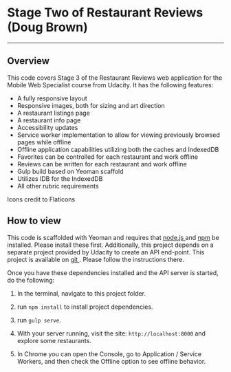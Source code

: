 # Stage Two of Restaurant Reviews (Doug Brown)
---
## Overview

This code covers Stage 3 of the Restaurant Reviews web application for the Mobile Web Specialist course from Udacity. It has the following features:

* A fully responsive layout
* Responsive images, both for sizing and art direction
* A restaurant listings page
* A restaurant info page
* Accessibility updates
* Service worker implementation to allow for viewing previously browsed pages while offline
* Offline application capabilities utilizing both the caches and IndexedDB
* Favorites can be controlled for each restaurant and work offline
* Reviews can be written for each restaurant and work offline
* Gulp build based on Yeoman scaffold
* Utilizes IDB for the IndexedDB
* All other rubric requirements

Icons credit to Flaticons

## How to view

This code is scaffolded with Yeoman and requires that [node.js ](https://nodejs.org/en/download/) and [npm](https://www.npmjs.com/get-npm) be installed. Please install these first. Additionally, this project depends on a separate project provided by Udacity to create an API end-point. This project is available on [git ](https://github.com/udacity/mws-restaurant-stage-3). Please follow the instructions there.

Once you have these dependencies installed and the API server is started, do the following:

1. In the terminal, navigate to this project folder.

2. run `npm install` to install project dependencies.

3. run `gulp serve`.

4. With your server running, visit the site: `http://localhost:8000` and explore some restaurants.

5. In Chrome you can open the Console, go to Application / Service Workers, and then check the Offline option to see offline behavior.
